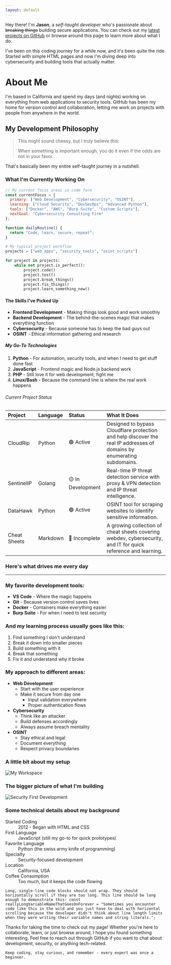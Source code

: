 ```yaml
---
layout: default
---
```


Hey there! I'm **Jason**, a *self-taught developer* who's passionate about ~~breaking things~~ building secure applications. You can check out my [latest projects on GitHub](https://github.com/j4gwire) or browse around this page to learn more about what I do.

I've been on this coding journey for a while now, and it's been quite the ride. Started with simple HTML pages and now I'm diving deep into cybersecurity and building tools that actually matter.

# About Me

I'm based in California and spend my days (and nights) working on everything from web applications to security tools. GitHub has been my home for version control and collaboration, letting me work on projects with people from anywhere in the world.

## My Development Philosophy

> This might sound cheesy, but I truly believe this:
>
> When something is important enough, you do it even if the odds are not in your favor.

That's basically been my entire self-taught journey in a nutshell.

### What I'm Currently Working On

```javascript
// My current focus areas in code form
const currentFocus = {
  primary: ["Web Development", "Cybersecurity", "OSINT"],
  learning: ["Cloud Security", "DevSecOps", "Advanced Python"],
  tools: ["Docker", "AWS", "Burp Suite", "Custom Scripts"],
  nextGoal: "Cybersecurity Consulting Firm"
};

function dailyRoutine() {
  return "Code, learn, secure, repeat";
}
```

```python
# My typical project workflow
projects = ["web_apps", "security_tools", "osint_scripts"]

for project in projects:
    while not project.is_perfect():
        project.code()
        project.test()
        project.break_things()
        project.fix_things()
        project.learn_something_new()
```

#### The Skills I've Picked Up

*   **Frontend Development** - Making things look good and work smoothly
*   **Backend Development** - The behind-the-scenes magic that makes everything function
*   **Cybersecurity** - Because someone has to keep the bad guys out
*   **OSINT** - Ethical information gathering and research

##### My Go-To Technologies

1.  **Python** - For automation, security tools, and when I need to get stuff done fast
2.  **JavaScript** - Frontend magic and Node.js backend work
3.  **PHP** - Still love it for web development, fight me
4.  **Linux/Bash** - Because the command line is where the real work happens

###### Current Project Status

| Project | Language | Status | What It Does |
|:--------|:---------|:-------|:-------------|
| CloudRip | Python | 🟢 Active | Designed to bypass Cloudflare protection and help discover the real IP addresses of domains by enumerating subdomains. |
| SentinelIP | Golang | 🟡 In Development | Real-time IP threat detection service with proxy & VPN detection and IP threat intelligence. |
| DataHawk | Python | 🟢 Active | OSINT tool for scraping websites to identify sensitive information. |
| Cheat Sheets | Markdown | 🔴 Incomplete | A growing collection of cheat sheets covering webdev, cybersecurity, and IT for quick reference and learning. |

### Here's what drives me every day

* * *

### My favorite development tools:

*   **VS Code** - Where the magic happens
*   **Git** - Because version control saves lives
*   **Docker** - Containers make everything easier
*   **Burp Suite** - For when I need to test security

### And my learning process usually goes like this:

1.  Find something I don't understand
2.  Break it down into smaller pieces
3.  Build something with it
4.  Break that something
5.  Fix it and understand why it broke

### My approach to different areas:

- **Web Development**
  - Start with the user experience
  - Make it secure from day one
    - Input validation everywhere
    - Proper authentication flows
- **Cybersecurity**
  - Think like an attacker
  - Build defenses accordingly
  - Always assume breach mentality
- **OSINT**
  - Stay ethical and legal
  - Document everything
  - Respect privacy boundaries

### A little bit about my setup

![My Workspace](/assets/img/3050.jpg)

### The bigger picture of what I'm building

![Security First Development](https://images.unsplash.com/photo-1555949963-aa79dcee981c?w=600)

### Some technical details about my background

<dl>
<dt>Started Coding</dt>
<dd>2012 - Began with HTML and CSS</dd>
<dt>First Language</dt>
<dd>JavaScript (still my go-to for quick prototypes)</dd>
<dt>Favorite Language</dt>
<dd>Python (the swiss army knife of programming)</dd>
<dt>Specialty</dt>
<dd>Security-focused development</dd>
<dt>Location</dt>
<dd>California, USA</dd>
<dt>Coffee Consumption</dt>
<dd>Too much, but it keeps the code flowing</dd>
</dl>

```
Long, single-line code blocks should not wrap. They should horizontally scroll if they are too long. This line should be long enough to demonstrate this: const reallyLongVariableNameThatGoesOnForever = "Sometimes you encounter code like this in the wild and you just have to deal with horizontal scrolling because the developer didn't think about line length limits when they were writing their variable names and string literals.";
```

Thanks for taking the time to check out my page! Whether you're here to collaborate, learn, or just browse around, I hope you found something interesting. Feel free to reach out through GitHub if you want to chat about development, security, or anything tech-related.

```
Keep coding, stay curious, and remember - every expert was once a beginner.
```
